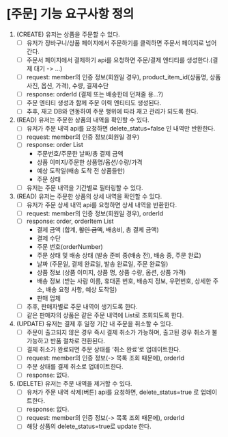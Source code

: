 # [주문] 기능 요구사항 정의

1. (CREATE) 유저는 상품을 주문할 수 있다.
    -[ ] 유저가 장바구니/상품 페이지에서 주문하기를 클릭하면 주문서 페이지로 넘어간다.
    -[ ] 주문서 페이지에서 결제하기 api를 요청하면 주문/결제 엔티티를 생성한다.(결제 대기 -> ...)
    -[ ] request: member의 인증 정보(회원일 경우), product_item_id(상품명, 상품사진, 옵션, 가격), 수량, 결제수단
    -[ ] response: orderId (결제 또는 배송한테 던져줄 용...?)
    -[ ] 주문 엔티티 생성과 함께 주문 이력 엔티티도 생성된다.
    -[ ] 추후, 재고 DB와 연동하여 주문 행위에 따라 재고 관리가 되도록 한다.
2. (READ) 유저는 주문한 상품의 내역을 확인할 수 있다.
    -[ ] 유저가 주문 내역 api를 요청하면 delete_status=false 인 내역만 반환한다.
    -[ ] request: member의 인증 정보(회원일 경우)
    -[ ] response: order List
        - 주문번호/주문한 날짜/총 결제 금액
        - 상품 이미지/주문한 상품명/옵션/수량/가격
        - 예상 도착일(배송 도착 전 상품들만)
        - 주문 상태
    -[ ] 유저는 주문 내역을 기간별로 필터링할 수 있다.
3. (READ) 유저는 주문한 상품의 상세 내역을 확인할 수 있다.
    -[ ] 유저가 주문 상세 내역 api를 요청하면 상세 내역을 반환한다.
    -[ ] request: member의 인증 정보(회원일 경우), orderId
    -[ ] response: order, orderItem List
        - 결제 금액 (합계, ~~할인 금액~~, 배송비, 총 결제 금액)
        - 결제 수단
        - 주문 번호(orderNumber)
        - 주문 상태 및 배송 상태 (발송 준비 중(배송 전), 배송 중, 주문 완료)
        - 날짜 (주문일, 결제 완료일, 발송 완료일, 주문 완료일)
        - 상품 정보 (상품 이미지, 상품 명, 상품 수량, 옵션, 상품 가격)
        - 배송 정보 (받는 사람 이름, 휴대폰 번호, 배송지 정보, 우편번호, 상세한 주소, 배송 요청 사항, 예상 도착일)
        - 판매 업체
    -[ ] 추후, 판매자별로 주문 내역이 생기도록 한다.
    -[ ] 같은 판매자의 상품은 같은 주문 내역에 List로 조회되도록 한다.
4. (UPDATE) 유저는 결제 후 일정 기간 내 주문을 취소할 수 있다.
    -[ ] 주문이 출고되지 않은 경우 즉시 결제 취소가 가능하며, 출고된 경우 취소가 불가능하고 반품 절차로 전환된다.
    -[ ] 결제 취소가 완료되면 주문 상태를 ‘취소 완료’로 업데이트한다.
    -[ ] request: member의 인증 정보(-> 목록 조회 때문에), orderId
    -[ ] 주문 상태를 결제 취소로 업데이트한다.
    -[ ] response: 없다.
5. (DELETE) 유저는 주문 내역을 제거할 수 있다.
    -[ ] 유저가 주문 내역 삭제(버튼) api를 요청하면, delete_status=true 로 업데이트한다.
    -[ ] response: 없다.
    -[ ] request: member의 인증 정보(-> 목록 조회 때문에), orderId
    -[ ] 해당 상품의 delete_status=true로 update 한다.
